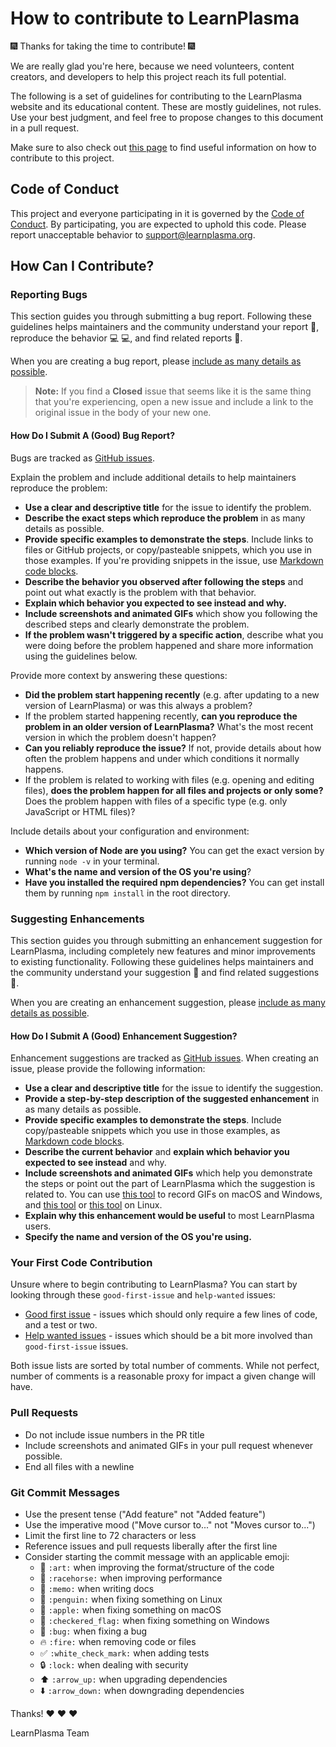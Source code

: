 # How to contribute to LearnPlasma

:fireworks: Thanks for taking the time to contribute! :fireworks:

We are really glad you're here, because we need volunteers, content creators, and developers to help this project reach its full potential.

The following is a set of guidelines for contributing to the LearnPlasma website and its educational content. These are mostly guidelines, not rules. Use your best judgment, and feel free to propose changes to this document in a pull request.

Make sure to also check out [this page](http://www.learnplasma.org/pages/misc.html#contributing) to find useful information  on how to contribute to this project.

## Code of Conduct

This project and everyone participating in it is governed by the [Code of Conduct](CODE_OF_CONDUCT.md). By participating, you are expected to uphold this code. Please report unacceptable behavior to [support@learnplasma.org](mailto:support@learnplasma.org).

## How Can I Contribute?

### Reporting Bugs

This section guides you through submitting a bug report. Following these guidelines helps maintainers and the community understand your report :pencil:, reproduce the behavior :computer: :computer:, and find related reports :mag_right:.

When you are creating a bug report, please [include as many details as possible](#how-do-i-submit-a-good-bug-report).

> **Note:** If you find a **Closed** issue that seems like it is the same thing that you're experiencing, open a new issue and include a link to the original issue in the body of your new one.

#### How Do I Submit A (Good) Bug Report?

Bugs are tracked as [GitHub issues](https://guides.github.com/features/issues/).

Explain the problem and include additional details to help maintainers reproduce the problem:

* **Use a clear and descriptive title** for the issue to identify the problem.
* **Describe the exact steps which reproduce the problem** in as many details as possible.
* **Provide specific examples to demonstrate the steps**. Include links to files or GitHub projects, or copy/pasteable snippets, which you use in those examples. If you're providing snippets in the issue, use [Markdown code blocks](https://help.github.com/articles/markdown-basics/#multiple-lines).
* **Describe the behavior you observed after following the steps** and point out what exactly is the problem with that behavior.
* **Explain which behavior you expected to see instead and why.**
* **Include screenshots and animated GIFs** which show you following the described steps and clearly demonstrate the problem. 
* **If the problem wasn't triggered by a specific action**, describe what you were doing before the problem happened and share more information using the guidelines below.

Provide more context by answering these questions:

* **Did the problem start happening recently** (e.g. after updating to a new version of LearnPlasma) or was this always a problem?
* If the problem started happening recently, **can you reproduce the problem in an older version of LearnPlasma?** What's the most recent version in which the problem doesn't happen?
* **Can you reliably reproduce the issue?** If not, provide details about how often the problem happens and under which conditions it normally happens.
* If the problem is related to working with files (e.g. opening and editing files), **does the problem happen for all files and projects or only some?** Does the problem happen with files of a specific type (e.g. only JavaScript or HTML files)?

Include details about your configuration and environment:

* **Which version of Node are you using?** You can get the exact version by running `node -v` in your terminal.
* **What's the name and version of the OS you're using**?
* **Have you installed the required npm dependencies?** You can get install them by running `npm install` in the root directory.

### Suggesting Enhancements

This section guides you through submitting an enhancement suggestion for LearnPlasma, including completely new features and minor improvements to existing functionality. Following these guidelines helps maintainers and the community understand your suggestion :pencil: and find related suggestions :mag_right:.

When you are creating an enhancement suggestion, please [include as many details as possible](#how-do-i-submit-a-good-enhancement-suggestion).

#### How Do I Submit A (Good) Enhancement Suggestion?

Enhancement suggestions are tracked as [GitHub issues](https://guides.github.com/features/issues/). When creating an issue, please provide the following information:

* **Use a clear and descriptive title** for the issue to identify the suggestion.
* **Provide a step-by-step description of the suggested enhancement** in as many details as possible.
* **Provide specific examples to demonstrate the steps**. Include copy/pasteable snippets which you use in those examples, as [Markdown code blocks](https://help.github.com/articles/markdown-basics/#multiple-lines).
* **Describe the current behavior** and **explain which behavior you expected to see instead** and why.
* **Include screenshots and animated GIFs** which help you demonstrate the steps or point out the part of LearnPlasma which the suggestion is related to. You can use [this tool](https://www.cockos.com/licecap/) to record GIFs on macOS and Windows, and [this tool](https://github.com/colinkeenan/silentcast) or [this tool](https://github.com/GNOME/byzanz) on Linux.
* **Explain why this enhancement would be useful** to most LearnPlasma users.
* **Specify the name and version of the OS you're using.**

### Your First Code Contribution

Unsure where to begin contributing to LearnPlasma? You can start by looking through these `good-first-issue` and `help-wanted` issues:

* [Good first issue](https://github.com/ethsociety/learn-plasma/issues?q=is%3Aopen+is%3Aissue+label%3A%22good+first+issue%22) - issues which should only require a few lines of code, and a test or two.
* [Help wanted issues](https://github.com/ethsociety/learn-plasma/issues?q=is%3Aopen+is%3Aissue+label%3A%22help+wanted%22) - issues which should be a bit more involved than `good-first-issue` issues.

Both issue lists are sorted by total number of comments. While not perfect, number of comments is a reasonable proxy for impact a given change will have.

### Pull Requests

* Do not include issue numbers in the PR title
* Include screenshots and animated GIFs in your pull request whenever possible.
* End all files with a newline

### Git Commit Messages

* Use the present tense ("Add feature" not "Added feature")
* Use the imperative mood ("Move cursor to..." not "Moves cursor to...")
* Limit the first line to 72 characters or less
* Reference issues and pull requests liberally after the first line
* Consider starting the commit message with an applicable emoji:
    * :art: `:art:` when improving the format/structure of the code
    * :racehorse: `:racehorse:` when improving performance
    * :memo: `:memo:` when writing docs
    * :penguin: `:penguin:` when fixing something on Linux
    * :apple: `:apple:` when fixing something on macOS
    * :checkered_flag: `:checkered_flag:` when fixing something on Windows
    * :bug: `:bug:` when fixing a bug
    * :fire: `:fire:` when removing code or files
    * :white_check_mark: `:white_check_mark:` when adding tests
    * :lock: `:lock:` when dealing with security
    * :arrow_up: `:arrow_up:` when upgrading dependencies
    * :arrow_down: `:arrow_down:` when downgrading dependencies

Thanks! :heart: :heart: :heart:

LearnPlasma Team
